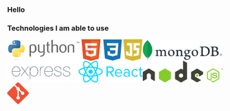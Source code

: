 ### Hello

<!--
**alperkaya0/alperkaya0** is a ✨ _special_ ✨ repository because its `README.md` (this file) appears on your GitHub profile.

Here are some ideas to get you started:

- 🔭 I’m currently working on ...
- 🌱 I’m currently learning ...
- 👯 I’m looking to collaborate on ...
- 🤔 I’m looking for help with ...
- 💬 Ask me about ...
- 📫 How to reach me: ...
- 😄 Pronouns: ...
- ⚡ Fun fact: ...
-->
### Technologies I am able to use
<img src="https://github.com/alperkaya0/alperkaya0/blob/main/python.png" align="left" height="50px" alt="python" />
<img src="https://github.com/alperkaya0/alperkaya0/blob/main/html.png" align="left" height="50px" alt="html" />
<img src="https://github.com/alperkaya0/alperkaya0/blob/main/css.png" align="left" height="50px" alt="css" />
<img src="https://github.com/alperkaya0/alperkaya0/blob/main/js.png" align="left" height="50px" alt="javascript" />
<img src="https://github.com/alperkaya0/alperkaya0/blob/main/mongo.png" align="left" height="50px" alt="mongodb" />
<img src="https://github.com/alperkaya0/alperkaya0/blob/main/expressjs.png" align="left" height="50px" alt="expressjs" />
<img src="https://github.com/alperkaya0/alperkaya0/blob/main/reactjs.png" align="left" height="50px" alt="reactjs" />
<img src="https://github.com/alperkaya0/alperkaya0/blob/main/nodejs.png" align="left" height="50px" alt="nodejs" />
<img src="https://github.com/alperkaya0/alperkaya0/blob/main/git.png" align="left" height="50px" alt="git" />
